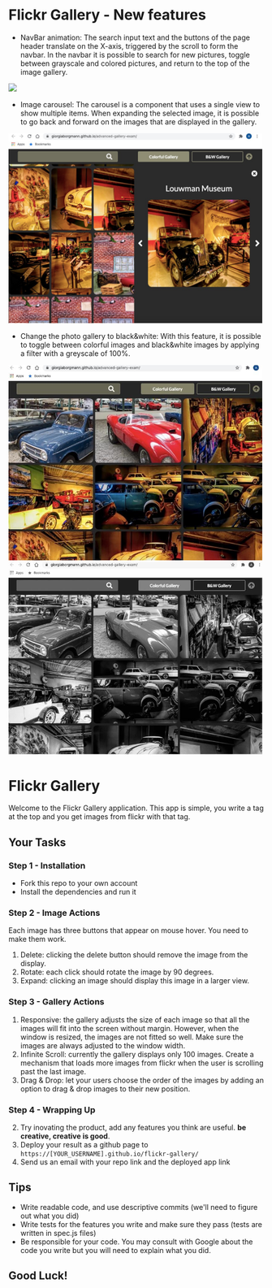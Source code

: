 # Flickr Gallery - New features
- NavBar animation: 
The search input text and the buttons of the page header translate on the X-axis, triggered by the scroll to form the navbar. In the navbar it is possible to search for new pictures, toggle between grayscale and colored pictures, and return to the top of the image gallery.

<img src="/readme-img/animation.gif" width="500" />

- Image carousel: 
The carousel is a component that uses a single view to show multiple items. When expanding the selected image, it is possible to go back and forward on the images that are displayed in the gallery.

<img src="/readme-img/gallery.jpeg" width="500" />

- Change the photo gallery to black&white: 
With this feature, it is possible to toggle between colorful images and black&white images by applying a filter with a greyscale of 100%.

<img src="/readme-img/colorful.jpeg" width="500" />
<img src="/readme-img/b&w.jpeg" width="500" />

# Flickr Gallery

Welcome to the Flickr Gallery application.
This app is simple, you write a tag at the top and you get images from flickr with that tag.

## Your Tasks

### Step 1 - Installation
- Fork this repo to your own account
- Install the dependencies and run it

### Step 2 - Image Actions
Each image has three buttons that appear on mouse hover. You need to make them work.
1. Delete: clicking the delete button should remove the image from the display.
2. Rotate: each click should rotate the image by 90 degrees.
3. Expand: clicking an image should display this image in a larger view.

### Step 3 - Gallery Actions
1. Responsive:  the gallery adjusts the size of each image so that all the images will fit into the screen without margin. However, when the window is resized, the images are not fitted so well. Make sure the images are always adjusted to the window width.
2. Infinite Scroll: currently the gallery displays only 100 images. Create a mechanism that loads more images from flickr when the user is scrolling past the last image.
3. Drag & Drop: let your users choose the order of the images by adding an option to drag & drop images to their new position.

### Step 4 - Wrapping Up
2. Try inovating the product, add any features you think are useful. **be creative, creative is good**.
3. Deploy your result as a github page to `https://[YOUR_USERNAME].github.io/flickr-gallery/`
4. Send us an email with your repo link and the deployed app link

## Tips
- Write readable code, and use descriptive commits (we'll need to figure out what you did)
- Write tests for the features you write and make sure they pass (tests are written in spec.js files)
- Be responsible for your code. You may consult with Google about the code you write but you will need to explain what you did.

## Good Luck!
